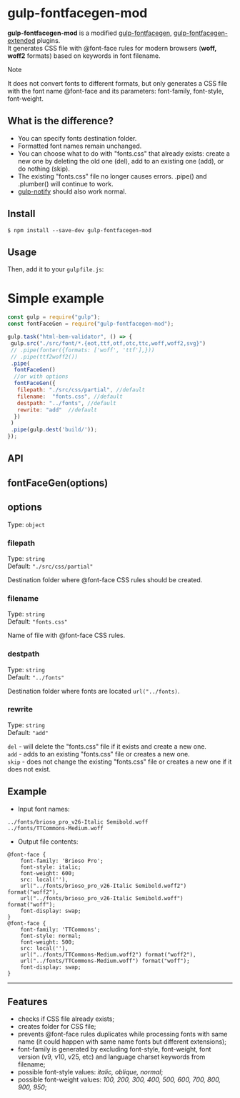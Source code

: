 ﻿# gulp-fontfacegen-mod

**gulp-fontfacegen-mod** is a modified [gulp-fontfacegen](https://www.npmjs.com/package/gulp-fontfacegen), [gulp-fontfacegen-extended](https://www.npmjs.com/package/gulp-fontfacegen-extended) plugins.<br>
It generates CSS file with @font-face rules for modern browsers (**woff, woff2** formats) based on keywords in font filename.
>[!NOTE]
>It does not convert fonts to different formats, but only generates a CSS file with the font name @font-face and its parameters: font-family, font-style, font-weight.

## What is the difference?
- You can specify fonts destination folder.
- Formatted font names remain unchanged.
- You can choose what to do with "fonts.css" that already exists: create a new one by deleting the old one (del), add to an existing one (add), or do nothing (skip).
- The existing "fonts.css" file no longer causes errors. .pipe() and .plumber() will continue to work.
- [gulp-notify](https://www.npmjs.com/package/gulp-notify) should also work normal.

## Install

```
$ npm install --save-dev gulp-fontfacegen-mod
```

## Usage
Then, add it to your `gulpfile.js`:
# Simple example

```javascript
const gulp = require("gulp");
const fontFaceGen = require("gulp-fontfacegen-mod");

gulp.task("html-bem-validator", () => {
 gulp.src("./src/font/*.{eot,ttf,otf,otc,ttc,woff,woff2,svg}")
 // .pipe(fonter({formats: ['woff', 'ttf'],}))
 // .pipe(ttf2woff2())
 .pipe(
  fontFaceGen()
  //or with options
  fontFaceGen({
   filepath: "./src/css/partial", //default
   filename:  "fonts.css", //default
   destpath: "../fonts", //default
   rewrite: "add"  //default
  })
 )
 .pipe(gulp.dest('build/'));
});
```

## API
## fontFaceGen(options)

## options

Type: `object`

### filepath

Type: `string`<br>
Default: `"./src/css/partial"`

Destination folder where @font-face CSS rules should be created.

### filename

Type: `string`<br>
Default: `"fonts.css"`

Name of file with @font-face CSS rules.

### destpath

Type: `string`<br>
Default: `"../fonts"`

Destination folder where fonts are located `url("../fonts)`.

### rewrite

Type: `string`<br>
Default: `"add"`

`del` - will delete the "fonts.css" file if it exists and create a new one.<br>
`add` - adds to an existing "fonts.css" file or creates a new one.<br>
`skip` - does not change the existing "fonts.css" file or creates a new one if it does not exist.<br>

## Example

- Input font names:

```
../fonts/brioso_pro_v26-Italic Semibold.woff
../fonts/TTCommons-Medium.woff
```

- Output file contents:

```
@font-face {
	font-family: 'Brioso Pro';
	font-style: italic;
	font-weight: 600;
	src: local(''),
	url("../fonts/brioso_pro_v26-Italic Semibold.woff2") format("woff2"),
	url("../fonts/brioso_pro_v26-Italic Semibold.woff") format("woff");
	font-display: swap;
}
@font-face {
	font-family: 'TTCommons';
	font-style: normal;
	font-weight: 500;
	src: local(''),
	url("../fonts/TTCommons-Medium.woff2") format("woff2"),
	url("../fonts/TTCommons-Medium.woff") format("woff");
	font-display: swap;
}
```

---

## Features

- checks if CSS file already exists;
- creates folder for CSS file;
- prevents @font-face rules duplicates while processing fonts with same name (it could happen with same name fonts but different extensions);
- font-family is generated by excluding font-style, font-weight, font version (v9, v10, v25, etc) and language charset keywords from filename;
- possible font-style values: _italic, oblique, normal_;
- possible font-weight values: _100, 200, 300, 400, 500, 600, 700, 800, 900, 950_;
